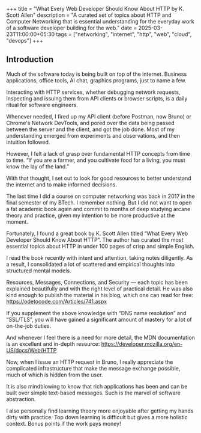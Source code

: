 +++
title = "What Every Web Developer Should Know About HTTP by K. Scott Allen"
description = "A curated set of topics about HTTP and Computer Networking that is essential understanding for the everyday work of a software developer building for the web."
date = 2025-03-23T11:00:00+05:30
tags = ["networking", "internet", "http", "web", "cloud", "devops"]
+++

## Introduction

Much of the software today is being built on top of the internet. Business applications, office tools, AI chat, graphics programs, just to name a few.

Interacting with HTTP services, whether debugging network requests, inspecting and issuing them from API clients or browser scripts, is a daily ritual for software engineers.

Whenever needed, I fired up my API client (before Postman, now Bruno) or Chrome's Network DevTools, and pored over the data being passed between the server and the client, and got the job done.
Most of my understanding emerged from experiments and observations, and then intuition followed.

However, I felt a lack of grasp over fundamental HTTP concepts from time to time.
“If you are a farmer, and you cultivate food for a living, you must know the lay of the land.”

With that thought, I set out to look for good resources to better understand the internet and to make informed decisions.

The last time I did a course on computer networking was back in 2017 in the final semester of my BTech. I remember nothing.
But I did not want to open a fat academic book again and commit to months of deep studying arcane theory and practice, given my intention to be more productive at the moment.

Fortunately, I found a great book by K. Scott Allen titled “What Every Web Developer Should Know About HTTP”.
The author has curated the most essential topics about HTTP in under 100 pages of crisp and simple English.

I read the book recently with intent and attention, taking notes diligently. As a result, I consolidated a lot of scattered and empirical thoughts into structured mental models.

Resources, Messages, Connections, and Security — each topic has been explained beautifully and with the right level of practical detail.
He was also kind enough to publish the material in his blog, which one can read for free:
https://odetocode.com/Articles/741.aspx

If you supplement the above knowledge with “DNS name resolution” and “SSL/TLS”, you will have gained a significant amount of mastery for a lot of on-the-job duties.

And whenever I feel there is a need for more detail, the MDN documentation is an excellent and in-depth resource: https://developer.mozilla.org/en-US/docs/Web/HTTP

Now, when I issue an HTTP request in Bruno, I really appreciate the complicated infrastructure that make the message exchange possible, much of which is hidden from the user.

It is also mindblowing to know that rich applications has been and can be built over simple text-based messages. Such is the marvel of software abstraction.

I also personally find learning theory more enjoyable after getting my hands dirty with practice. Top down learning is difficult but gives a more holistic context. Bonus points if the work pays money!